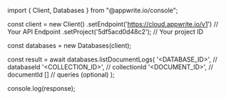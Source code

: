 import { Client, Databases } from "@appwrite.io/console";

const client = new Client()
    .setEndpoint('https://cloud.appwrite.io/v1') // Your API Endpoint
    .setProject('5df5acd0d48c2'); // Your project ID

const databases = new Databases(client);

const result = await databases.listDocumentLogs(
    '<DATABASE_ID>', // databaseId
    '<COLLECTION_ID>', // collectionId
    '<DOCUMENT_ID>', // documentId
    [] // queries (optional)
);

console.log(response);
